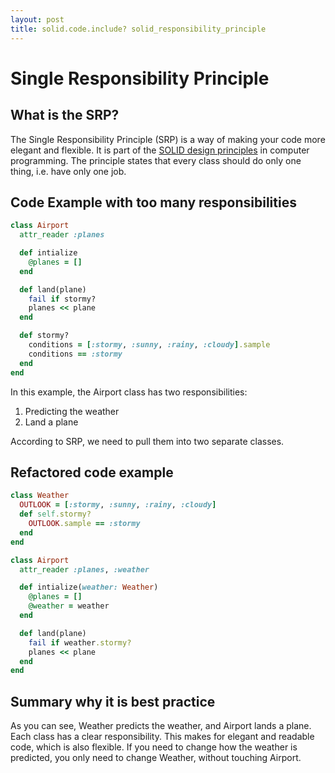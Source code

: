 ```yaml
---
layout: post
title: solid.code.include? solid_responsibility_principle
---
```

# Single Responsibility Principle

## What is the SRP?
The Single Responsibility Principle (SRP) is a way of making your code more
elegant and flexible. It is part of the [SOLID design principles](https://scotch.io/bar-talk/s-o-l-i-d-the-first-five-principles-of-object-oriented-design) in computer
programming. The principle states that every class should do only one thing, i.e. have only one job.

## Code Example with too many responsibilities

``` ruby
class Airport
  attr_reader :planes

  def intialize
    @planes = []
  end

  def land(plane)
    fail if stormy?
    planes << plane
  end

  def stormy?
    conditions = [:stormy, :sunny, :rainy, :cloudy].sample
    conditions == :stormy
  end
end
```
In this example, the Airport class has two responsibilities:
1. Predicting the weather
2. Land a plane

According to SRP, we need to pull them into two separate classes.

## Refactored code example
``` ruby
class Weather
  OUTLOOK = [:stormy, :sunny, :rainy, :cloudy]
  def self.stormy?
    OUTLOOK.sample == :stormy
  end    
end

class Airport
  attr_reader :planes, :weather

  def intialize(weather: Weather)
    @planes = []
    @weather = weather
  end

  def land(plane)
    fail if weather.stormy?
    planes << plane
  end
end
```
## Summary why it is best practice
As you can see, Weather predicts the weather, and Airport lands a plane. Each class has a clear responsibility. This makes for elegant and readable code, which is also flexible. If you need to change how the weather is predicted, you only need to change Weather, without touching Airport.
